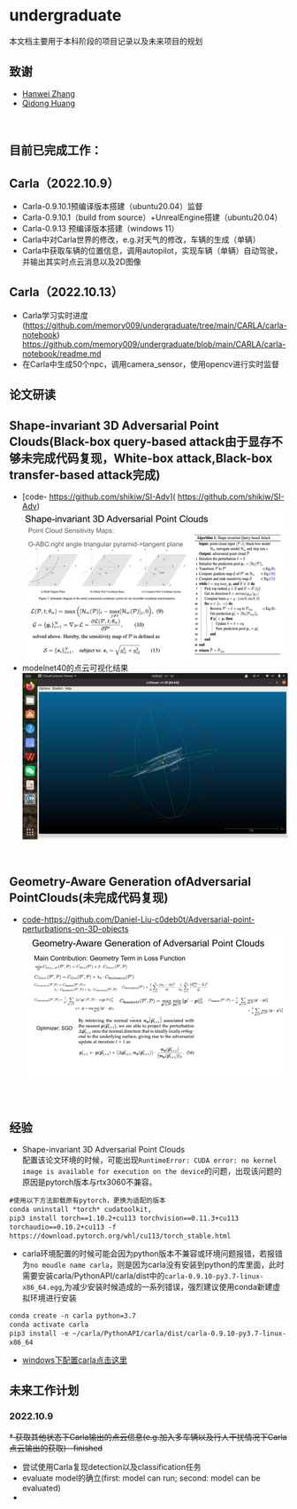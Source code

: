 # undergraduate
本文档主要用于本科阶段的项目记录以及未来项目的规划
<br>

## 致谢

 - [Hanwei Zhang](https://github.com/hanwei0912)
 - [Qidong Huang](https://github.com/shikiw)
 <br>

## 目前已完成工作：
## Carla（2022.10.9）
* Carla-0.9.10.1预编译版本搭建（ubuntu20.04）监督
* Carla-0.9.10.1（build from source）+UnrealEngine搭建（ubuntu20.04）
* Carla-0.9.13 预编译版本搭建（windows 11）
* Carla中对Carla世界的修改，e.g.对天气的修改，车辆的生成（单辆）
* Carla中获取车辆的位置信息，调用autopilot，实现车辆（单辆）自动驾驶，并输出其实时点云消息以及2D图像
## Carla（2022.10.13）
* Carla学习实时进度(https://github.com/memory009/undergraduate/tree/main/CARLA/carla-notebook)
https://github.com/memory009/undergraduate/blob/main/CARLA/carla-notebook/readme.md
* 在Carla中生成50个npc，调用camera_sensor，使用opencv进行实时监督
## 论文研读
## Shape-invariant 3D Adversarial Point Clouds(Black-box query-based attack由于显存不够未完成代码复现，White-box attack,Black-box transfer-based attack完成)
* [code- https://github.com/shikiw/SI-Adv]( https://github.com/shikiw/SI-Adv)  
![figure1](https://github.com/memory009/undergraduate/blob/main/figure/Shape-invariant%203D%20Adversarial%20Point%20Clouds.png)
* modelnet40的点云可视化结果
![figure2](https://github.com/memory009/undergraduate/blob/main/figure/modelnet40%20airplane%E5%8F%AF%E8%A7%86%E5%8C%96.png)
<br>

## Geometry-Aware Generation ofAdversarial PointClouds(未完成代码复现)
* [code-https://github.com/Daniel-Liu-c0deb0t/Adversarial-point-perturbations-on-3D-objects ](https://github.com/Daniel-Liu-c0deb0t/Adversarial-point-perturbations-on-3D-objects)
![figure3](https://github.com/memory009/undergraduate/blob/main/figure/Geometry-Aware%20Generation%20ofAdversarial%20PointClouds.png)
<br>

## 经验
* Shape-invariant 3D Adversarial Point Clouds  
配置该论文环境的时候，可能出现```RuntimeError: CUDA error: no kernel image is available for execution on the device```的问题，出现该问题的原因是pytorch版本与rtx3060不兼容。
```
#使用以下方法卸载原有pytorch，更换为适配的版本
conda uninstall *torch* cudatoolkit,
pip3 install torch==1.10.2+cu113 torchvision==0.11.3+cu113 torchaudio==0.10.2+cu113 -f https://download.pytorch.org/whl/cu113/torch_stable.html
```

* carla环境配置的时候可能会因为python版本不兼容或环境问题报错，若报错为```no moudle name carla```，则是因为carla没有安装到python的库里面，此时需要安装carla/PythonAPI/carla/dist中的```carla-0.9.10-py3.7-linux-x86_64.egg```,为减少安装时候造成的一系列错误，强烈建议使用conda新建虚拟环境进行安装
```
conda create -n carla python=3.7
conda activate carla 
pip3 install -e ~/carla/PythonAPI/carla/dist/carla-0.9.10-py3.7-linux-x86_64
```
* [windows下配置carla点击这里](https://github.com/memory009/CARLA-installation-windows-#readme)

## 未来工作计划
### 2022.10.9
<s>
* 获取其他状态下Carla输出的点云信息(e.g.加入多车辆以及行人干扰情况下Carla点云输出的获取)--finished
</s>  

* 尝试使用Carla复现detection以及classification任务
* evaluate model的确立(first: model can run; second: model can be evaluated)
* 



